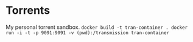 # Torrents
My personal torrent sandbox.
`docker build -t tran-container .
docker run -i -t -p 9091:9091 -v (pwd):/transmission tran-container`
